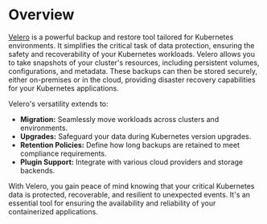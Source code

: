 # Overview

[Velero](https://velero.io/) is a powerful backup and restore tool tailored for Kubernetes environments. It simplifies the critical task of data protection, ensuring the safety and recoverability of your Kubernetes workloads. Velero allows you to take snapshots of your cluster's resources, including persistent volumes, configurations, and metadata. These backups can then be stored securely, either on-premises or in the cloud, providing disaster recovery capabilities for your Kubernetes applications.

Velero's versatility extends to:

- **Migration:** Seamlessly move workloads across clusters and environments.
- **Upgrades:** Safeguard your data during Kubernetes version upgrades.
- **Retention Policies:** Define how long backups are retained to meet compliance requirements.
- **Plugin Support:** Integrate with various cloud providers and storage backends.

With Velero, you gain peace of mind knowing that your critical Kubernetes data is protected, recoverable, and resilient to unexpected events. It's an essential tool for ensuring the availability and reliability of your containerized applications.